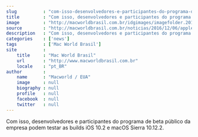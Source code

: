```yaml
---
slug          : "com-isso-desenvolvedores-e-participantes-do-programa-de-beta-publico-da-empresa-podem-testar-as-builds-ios-10-2-e-macos-sierra-10-12-2"
title         : "Com isso, desenvolvedores e participantes do programa de beta público da empresa podem testar as builds iOS 10.2 e macOS Sierra 10.12.2."
image         : "http://macworldbrasil.com.br/idgimages/imagefolder.2016-06-13.1885562171/ios10_625.jpg"
source        : "http://macworldbrasil.com.br/noticias/2016/12/06/apple-libera-novos-betas-do-ios-mac-os-sierra-e-watch-os/"
description   : "Com isso, desenvolvedores e participantes do programa de beta público da empresa podem testar as builds iOS 10.2 e macOS Sierra 10.12.2."
categories    : ['news']
tags          : ['Mac World Brasil']
site          :
    title     : "Mac World Brasil"
    url       : "http://www.macworldbrasil.com.br"
    locale    : "pt_BR"
author        :
    name      : "Macworld / EUA"
    image     : null
    biography : null
    profile   : null
    facebook  : null
    twitter   : null
---
```


Com isso, desenvolvedores e participantes do programa de beta público da empresa podem testar as builds iOS 10.2 e macOS Sierra 10.12.2.
